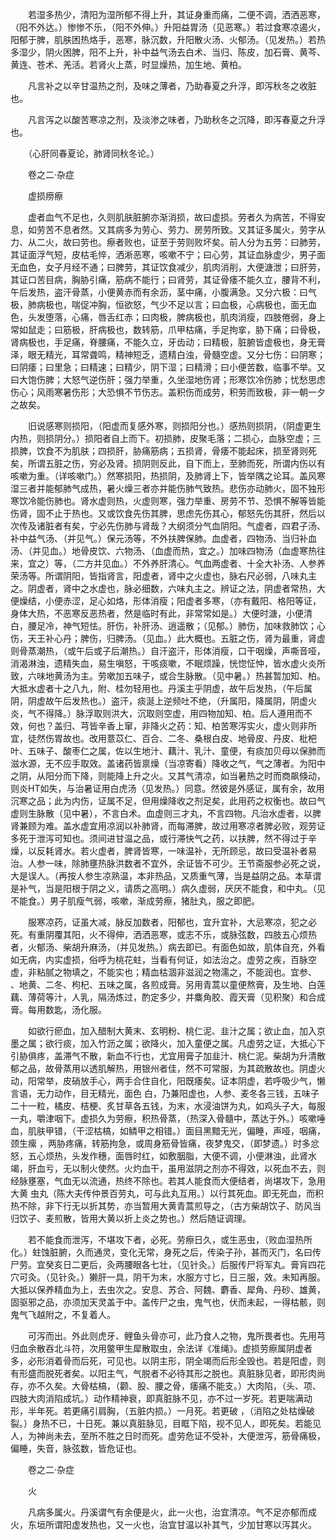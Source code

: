 <!-- { "loadSidebar": true } -->
　　若湿多热少，清阳为湿所郁不得上升，其证身重而痛，二便不调，洒洒恶寒，（阳不外达。）惨惨不乐，（阳不外伸。）升阳益胃汤（见恶寒。）若过食寒凉遏火，阳郁于脾，肌肤困热烙手，恶寒，脉沉数，升阳散火汤、火郁汤。（见发热。）若热多湿少，阴火困脾，阳不上升，补中益气汤去白术、当归、陈皮，加石膏、黄芩、黄连、苍术、羌活。若肾火上蒸，时显燥热，加生地、黄柏。

　　凡言补之以辛甘温热之剂，及味之薄者，乃助春夏之升浮，即泻秋冬之收脏也。

　　凡言泻之以酸苦寒凉之剂，及淡渗之味者，乃助秋冬之沉降，即泻春夏之升浮也。

　　（心肝同春夏论，肺肾同秋冬论。）

　　卷之二·杂症

　　虚损痨瘵

　　虚者血气不足也，久则肌肤脏腑亦渐消损，故曰虚损。劳者久为病苦，不得安息，如劳苦不息者然。又其病多为劳心、劳力、房劳所致。又其证多属火，劳字从力、从二火，故曰劳也。瘵者败也，证至于劳则败坏矣。前人分为五劳：曰肺劳，其证面浮气短，皮枯毛悴，洒淅恶寒，咳嗽不宁；曰心劳，其证血脉虚少，男子面无血色，女子月经不通；曰脾劳，其证饮食减少，肌肉消削，大便溏泄；曰肝劳，其证口苦目病，胸胁引痛，筋病不能行；曰肾劳，其证骨痿不能久立，腰背不利，午后发热，盗汗骨蒸，小便黄赤而有余沥，茎中痛，小腹满急。又分六极：曰气极，肺病极也，喘促冲胸，恒欲怒，气少不足以言；曰血极，心病极也，面无血色，头发堕落，心痛，唇舌红赤；曰肉极，脾病极也，肌肉消瘦，四肢倦弱，身上常如鼠走；曰筋极，肝病极也，数转筋，爪甲枯痛，手足拘挛，胁下痛；曰骨极，肾病极也，手足痛，脊腰痛，不能久立，牙齿动；曰精极，脏腑皆虚极也，身无膏泽，眼无精光，耳常聋鸣，精神短乏，遗精白浊，骨髓空虚。又分七伤：曰阴寒；曰阴痿；曰里急；曰精速；曰精少，阴下湿；曰精滑；曰小便苦数，临事不举。又曰大饱伤脾；大怒气逆伤肝；强力举重，久坐湿地伤肾；形寒饮冷伤肺；忧愁思虑伤心；风雨寒暑伤形；大恐惧不节伤志。盖积伤而成劳，积劳而致极，非一朝一夕之故矣。

　　旧说感寒则损阳，（阳虚而复感外寒，则损阳分也。）感热则损阴，（阴虚更生内热，则损阴分。）损阳者自上而下。初损肺，皮聚毛落；二损心，血脉空虚；三损脾，饮食不为肌肤；四损肝，胁痛筋病；五损肾，骨痿不能起床，损至肾则死矣，所谓五脏之伤，穷必及肾。损阴则反此，自下而上，至肺而死，所谓内伤以有咳嗽为重。（详咳嗽门。）然寒损阳，热损阴，及肺肾上下，皆举隅之论耳。盖风寒湿三者并能郁肺气成热，暑火燥三者亦并能伤肺气致热。悲伤亦动肺火，固不独形寒饮冷能伤肺也。肾水虚则热，火虚则寒，强力举重、房劳不节、恐惧不解等皆能伤肾，固不止于热也。又或饮食先伤其脾，思虑先伤其心，郁怒先伤其肝，然后以次传及诸脏者有矣，宁必先伤肺与肾哉？大纲须分气血阴阳。气虚者，四君子汤、补中益气汤、（并见气。）保元汤等，不外扶脾保肺。血虚者，四物汤、当归补血汤、（并见血。）地骨皮饮、六物汤、（血虚而热，宜之。）加味四物汤（血虚寒热往来，宜之）等，（二方并见血。）不外养肝清心。气血两虚者、十全大补汤、人参养荣汤等。所谓阴阳，皆指肾言，阳虚者，肾中之火虚也，脉右尺必弱，八味丸主之。阴虚者，肾中之水虚也，脉必细数，六味丸主之。辨证之法，阴虚者常热，大便燥结，小便赤涩，足心如烙，形体消瘦；阳虚者多寒，（亦有戴阳、格阳等证，身体大热，不恶寒反恶热者，然是临时有此，非常常如是。）大便时溏，小便清白，腰足冷，神气短怯。肝伤，补肝汤、逍遥散；（见郁。）肺伤，加味救肺饮；心伤，天王补心丹；脾伤，归脾汤。（见血。）此大概也。五脏之伤，肾为最重，肾虚则骨蒸潮热，（或午后或子后潮热。）自汗盗汗，形体消瘦，口干咽燥，声嘶音哑，消渴淋浊，遗精失血，易生嗔怒，干咳痰嗽，不眠烦躁，恍惚怔忡，皆水虚火炎所致，六味地黄汤为主。劳嗽加五味子，或合生脉散。（见中暑。）热甚暂加知、柏。大抵水虚者十之八九，附、桂勿轻用也。丹溪主乎阴虚，故午后发热，（午后属阴，阴虚故午后发热也。）盗汗，痰涎上逆频吐不绝，（升属阳，降属阴，阴虚火炎，气不得降。）脉浮取则洪大，沉取则空虚，用四物加知、柏。后人遵用而不效，何也？盖归、芎皆辛香上窜，非降火之药：知、柏苦寒泻实火，虚火则非所宜，徒然伤胃故也。改用薏苡仁、百合、二冬、桑根白皮、地骨皮、丹皮、枇杷叶、五味子、酸枣仁之属，佐以生地汁、藕汁、乳汁、童便，有痰加贝母以保肺而滋水源，无不应手取效。盖诸药皆禀燥（当凉寄看）降收之气，气之薄者。为阳中之阴，从阳分而下降，则能降上升之火。又其气清凉，如当暑热之时而商飙倏动，则炎HT如失，与治暑证用白虎汤（见发热。）同意。然彼是外感证，属有余，故用沉寒之品；此为内伤，证属不足，但用燥降收之剂足矣，此用药之权衡也。故曰气虚则生脉散（见中暑），不言白术。血虚则三才丸，不言四物。凡治水虚者，以脾肾兼顾为难。盖水虚宜用凉润以补肺肾，而每滞脾，故过用寒凉者脾必败，观劳证多死于泄泻可知也。须间进甘温之品，或行滞快气之药，以扶脾，然不得过于辛燥，以反耗肾水。若火虚者，脾肾皆寒，一味温补，无所顾忌，故曰受温补者易治。人参一味，除肺壅热脉洪数者不宜外，余证皆不可少。王节斋服参必死之说，大是误人。（再按人参生凉熟温，本非热品，又质重气薄，当是益阴之品。本草谓是补气，当是阳根于阴之义，请质之高明。）病久虚弱，厌厌不能食，和中丸。（见不能食。）男子肌瘦气弱，咳嗽，渐成劳瘵，猪肚丸，服之即肥。

　　服寒凉药，证虽大减，脉反加数者，阳郁也，宜升宜补，大忌寒凉，犯之必死。有重阴覆其阳，火不得伸，洒洒恶寒，或志不乐，或脉弦数，四肢五心烦热者，火郁汤、柴胡升麻汤，（并见发热。）病去即已。有面色如故，肌体自充，外看如无病，内实虚损，俗呼为桃花蛀，当看有何证，如法治之。虚劳之疾，百脉空虚，非粘腻之物填之，不能实也；精血枯涸非滋润之物濡之，不能润也。宜参、 、地黄、二冬、枸杞、五味之属，各煎成膏。另用青蒿以童便熬膏，及生地、白莲藕、薄荷等汁，人乳，隔汤炼过，酌定多少，并麋角胶、霞天膏（见积聚）和合成膏。每用数匙，汤化服。

　　如欲行瘀血，加入醋制大黄末、玄明粉、桃仁泥、韭汁之属；欲止血，加入京墨之属；欲行痰，加入竹沥之属；欲降火，加入童便之属。凡虚劳之证，大抵心下引胁俱疼，盖滞气不散，新血不行也，尤宜用膏子加韭汁、桃仁泥。柴胡为升清散郁之品，故骨蒸用以透肌解热，用银州者佳，然不可常服，为其疏散故也。阴虚火动，阳常举，皮硝放手心，两手合住自化，阳既痿矣。证本阴虚，若呼吸少气，懒言语，无力动作，目无精光，面色 白，乃兼阳虚也，人参、麦冬各三钱，五味子二十一粒，橘皮、桔梗、炙甘草各五钱，为末，水浸油饼为丸，如鸡头子大，每服一丸，嚼津咽下。虚损久为劳瘵，积热骨蒸，（热深入骨髓中，蒸达于外。）咳嗽唾血，肌肤甲错，（干涩枯槁，如鳞甲之相错。）面目黑黯无光，偏睡，声哑，咽痛，颈生瘰 ，两胁疼痛，转筋拘急，或周身筋骨皆痛，夜梦鬼交，（即梦遗。）时多忿怒，五心烦热，头发作穗，面唇时红，如敷胭脂，大便不调，小便淋浊，此肾水竭，肝血亏，无以制火使然。火灼血干，虽用滋阴之剂亦不得效，以死血不去，则经脉壅塞，气血无以流通，热终不除也。若其人能食而大便结者，尚堪攻下，急用大黄 虫丸（陈大夫传仲景百劳丸，可与此丸互用。）以行其死血。即无死血，而积热不除，非下行无以折其势，亦当暂用大黄青蒿煎导之，（古方柴胡饮子、防风当归饮子、麦煎散，皆用大黄以折上炎之势也。）然后随证调理。

　　若不能食而泄泻，不堪攻下者，必死。劳瘵日久，或生恶虫，（败血湿热所化。）蛀蚀脏腑，久而通灵，变化无常，身死之后，传染子孙，甚而灭门，名曰传尸劳。宜癸亥日二更后，灸两腰眼各七壮，（见针灸。）后服传尸将军丸。膏肓四花穴可灸。（见针灸。）獭肝一具，阴干为末，水服方寸匕，日三服，效。未知再服。大抵以保养精血为上，去虫次之。安息、苏合、阿魏、麝香、犀角、丹砂、雄黄，固驱邪之品，亦须加天灵盖于中。盖传尸之虫，鬼气也，伏而未起，一得枯骸，则鬼气飞越附之，不复着人。

　　可泻而出。外此则虎牙、鲤鱼头骨亦可，此乃食人之物，鬼所畏者也。先用芎归血余散吞北斗符，次用鳖甲生犀散取虫，余法详《准绳》。虚损劳瘵属阴虚者多，必形消着骨而后死，可见也。以阴主形，阴全竭而后形全毁也。若是阳虚，则有形盛而脱死者矣。以阳主气，气脱者不必待其形之脱也。真脏脉见者，即形肉尚存，亦不久矣。大骨枯槁，（颧、股、腰之骨，痿痛不能支。）大肉陷，（头、项、四肢大肉消陷成坑。）动作精神衰，即真脏脉不见，亦不过一岁死。若更喘满动形，半年死。若更痛引肩胸，（五脏内损。）一月死。若更破 ，（消陷之处枯燥破裂。）身热不已，十日死。兼以真脏脉见，目眶下陷，视不见人，即死矣。若能见人，为神尚未去，至所不胜之日时而死。虚劳危证不受补，大便泄泻，筋骨痛极，偏睡，失音，脉弦数，皆危证也。

　　卷之二·杂症

　　火

　　凡病多属火。丹溪谓气有余便是火，此一火也，治宜清凉。气不足亦郁而成火，东垣所谓阳虚发热也，又一火也，治宜甘温以补其气，少加甘寒以泻其火。


